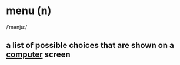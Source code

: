 # menu (n)

/ˈmenjuː/

## a list of possible choices that are shown on a [computer](../c/computer-n.md#an-electronic-machine-that-can-store-organize-and-find-information-do-processes-with-numbers-and-other-data-and-control-other-machines) screen 